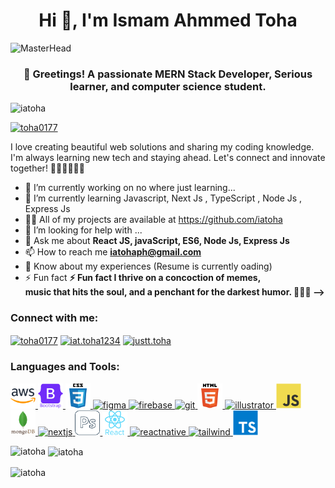 <h1 align="center">Hi 👋, I'm Ismam Ahmmed Toha</h1>

![MasterHead](https://cdna.artstation.com/p/assets/images/images/028/102/058/original/pixel-jeff-matrix-s.gif?1593487263)

<h3 align="center">👋 Greetings! A passionate MERN Stack Developer, Serious learner, and computer science student.</h3>
<!-- <img align="right" alt="Coding" width="400" src="(https://gifdb.com/images/high/coding-animated-laptop-flow-stream-ja04010rm5o68zfk.gif)"> -->

<p align="left"> <img src="https://komarev.com/ghpvc/?username=iatoha&label=Profile%20views&color=0e75b6&style=flat" alt="iatoha" /> </p>

<p align="left"> <a href="https://twitter.com/toha0177" target="blank"><img src="https://img.shields.io/twitter/follow/toha0177?logo=twitter&style=for-the-badge" alt="toha0177" /></a> </p>

I love creating beautiful web solutions and sharing my coding knowledge. I'm always learning new tech and staying ahead. Let's connect and innovate together! 🚀👨‍💻🚀👨‍💻

- 🔭 I’m currently working on no where just learning...
- 🌱 I’m currently learning Javascript, Next Js , TypeScript , Node Js , Express Js
- 👨‍💻 All of my projects are available at https://github.com/iatoha
- 🤔 I’m looking for help with ...
- 💬 Ask me about **React JS, javaScript, ES6, Node Js, Express Js**
- 📫 How to reach me **iatohaph@gmail.com**
- 📄 Know about my experiences (Resume is currently oading)
- ⚡ Fun fact **⚡ Fun fact I thrive on a concoction of memes,                                                                                                                                                         
 music that hits the soul, and a penchant for the darkest humor. 🎵😄🖤 -->**

<h3 align="left">Connect with me:</h3>
<p align="left">
<a href="https://twitter.com/toha0177" target="blank"><img align="center" src="https://raw.githubusercontent.com/rahuldkjain/github-profile-readme-generator/master/src/images/icons/Social/twitter.svg" alt="toha0177" height="30" width="40" /></a>
<a href="https://fb.com/iat.toha1234" target="blank"><img align="center" src="https://raw.githubusercontent.com/rahuldkjain/github-profile-readme-generator/master/src/images/icons/Social/facebook.svg" alt="iat.toha1234" height="30" width="40" /></a>
<a href="https://instagram.com/justt.toha" target="blank"><img align="center" src="https://raw.githubusercontent.com/rahuldkjain/github-profile-readme-generator/master/src/images/icons/Social/instagram.svg" alt="justt.toha" height="30" width="40" /></a>
</p>

<h3 align="left">Languages and Tools:</h3>
<p align="left"> <a href="https://aws.amazon.com" target="_blank" rel="noreferrer"> <img src="https://raw.githubusercontent.com/devicons/devicon/master/icons/amazonwebservices/amazonwebservices-original-wordmark.svg" alt="aws" width="40" height="40"/> </a> <a href="https://getbootstrap.com" target="_blank" rel="noreferrer"> <img src="https://raw.githubusercontent.com/devicons/devicon/master/icons/bootstrap/bootstrap-plain-wordmark.svg" alt="bootstrap" width="40" height="40"/> </a> <a href="https://www.w3schools.com/css/" target="_blank" rel="noreferrer"> <img src="https://raw.githubusercontent.com/devicons/devicon/master/icons/css3/css3-original-wordmark.svg" alt="css3" width="40" height="40"/> </a> <a href="https://www.figma.com/" target="_blank" rel="noreferrer"> <img src="https://www.vectorlogo.zone/logos/figma/figma-icon.svg" alt="figma" width="40" height="40"/> </a> <a href="https://firebase.google.com/" target="_blank" rel="noreferrer"> <img src="https://www.vectorlogo.zone/logos/firebase/firebase-icon.svg" alt="firebase" width="40" height="40"/> </a> <a href="https://git-scm.com/" target="_blank" rel="noreferrer"> <img src="https://www.vectorlogo.zone/logos/git-scm/git-scm-icon.svg" alt="git" width="40" height="40"/> </a> <a href="https://www.w3.org/html/" target="_blank" rel="noreferrer"> <img src="https://raw.githubusercontent.com/devicons/devicon/master/icons/html5/html5-original-wordmark.svg" alt="html5" width="40" height="40"/> </a> <a href="https://www.adobe.com/in/products/illustrator.html" target="_blank" rel="noreferrer"> <img src="https://www.vectorlogo.zone/logos/adobe_illustrator/adobe_illustrator-icon.svg" alt="illustrator" width="40" height="40"/> </a> <a href="https://developer.mozilla.org/en-US/docs/Web/JavaScript" target="_blank" rel="noreferrer"> <img src="https://raw.githubusercontent.com/devicons/devicon/master/icons/javascript/javascript-original.svg" alt="javascript" width="40" height="40"/> </a> <a href="https://www.mongodb.com/" target="_blank" rel="noreferrer"> <img src="https://raw.githubusercontent.com/devicons/devicon/master/icons/mongodb/mongodb-original-wordmark.svg" alt="mongodb" width="40" height="40"/> </a> <a href="https://nextjs.org/" target="_blank" rel="noreferrer"> <img src="https://cdn.worldvectorlogo.com/logos/nextjs-2.svg" alt="nextjs" width="40" height="40"/> </a> <a href="https://www.photoshop.com/en" target="_blank" rel="noreferrer"> <img src="https://raw.githubusercontent.com/devicons/devicon/master/icons/photoshop/photoshop-line.svg" alt="photoshop" width="40" height="40"/> </a> <a href="https://reactjs.org/" target="_blank" rel="noreferrer"> <img src="https://raw.githubusercontent.com/devicons/devicon/master/icons/react/react-original-wordmark.svg" alt="react" width="40" height="40"/> </a> <a href="https://reactnative.dev/" target="_blank" rel="noreferrer"> <img src="https://reactnative.dev/img/header_logo.svg" alt="reactnative" width="40" height="40"/> </a> <a href="https://tailwindcss.com/" target="_blank" rel="noreferrer"> <img src="https://www.vectorlogo.zone/logos/tailwindcss/tailwindcss-icon.svg" alt="tailwind" width="40" height="40"/> </a> <a href="https://www.typescriptlang.org/" target="_blank" rel="noreferrer"> <img src="https://raw.githubusercontent.com/devicons/devicon/master/icons/typescript/typescript-original.svg" alt="typescript" width="40" height="40"/> </a> </p>

<p><img align="left" src="https://github-readme-stats.vercel.app/api/top-langs?username=iatoha&show_icons=true&locale=en&layout=compact" alt="iatoha" /></p>

<p>&nbsp;<img align="center" src="https://github-readme-stats.vercel.app/api?username=iatoha&show_icons=true&locale=en" alt="iatoha" /></p>

<p><img align="center" src="https://github-readme-streak-stats.herokuapp.com/?user=iatoha&" alt="iatoha" /></p>


